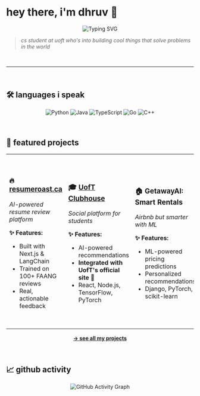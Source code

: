 # hey there, i'm dhruv 👋 

<div align="center">
  <img src="https://readme-typing-svg.demolab.com?font=Fira+Code&pause=1000&color=58A6FF&center=true&vCenter=true&width=435&lines=CS+Student+%40+UofT;Building+Cool+Things;Problem+Solver;Self-directed+Learning" alt="Typing SVG" />
</div>

> *cs student at uoft who's into building cool things that solve problems in the world*

<br>

---

<br>

## 🛠️ languages i speak

<div align="center">
  
![Python](https://img.shields.io/badge/Python-3776AB?style=for-the-badge&logo=python&logoColor=white)
![Java](https://img.shields.io/badge/Java-ED8B00?style=for-the-badge&logo=openjdk&logoColor=white)
![TypeScript](https://img.shields.io/badge/TypeScript-007ACC?style=for-the-badge&logo=typescript&logoColor=white)
![Go](https://img.shields.io/badge/Go-00ADD8?style=for-the-badge&logo=go&logoColor=white)
![C++](https://img.shields.io/badge/C++-00599C?style=for-the-badge&logo=c%2B%2B&logoColor=white)

</div>

<br>

## 🎯 featured projects

<table>
<tr>
<td width="25%">

### 🔥 [resumeroast.ca](https://resumeroast.ca)
*AI-powered resume review platform*

**✨ Features:**
- Built with Next.js & LangChain
- Trained on 100+ FAANG reviews
- Real, actionable feedback

</td>
<td width="25%">

### 🎓 [UofT Clubhouse](https://sop.utoronto.ca/)
*Social platform for students*

**✨ Features:**
- AI-powered recommendations
- **Integrated with UofT's official site** 🎉
- React, Node.js, TensorFlow, PyTorch

</td>
<td width="25%">

### 🏠 GetawayAI: Smart Rentals
*Airbnb but smarter with ML*

**✨ Features:**
- ML-powered pricing predictions
- Personalized recommendations
- Django, PyTorch, scikit-learn

</td>
<td width="25%">

### 🤟 Lindi: Accessibility App
*Real-time sign language translation*

**✨ Features:**
- Connects deaf users with translators
- AI-powered translation
- React Native, AI/ML, Django

</td>
</tr>
</table>

<div align="center">
  
**[→ see all my projects](https://github.com/d-p35?tab=repositories)**

</div>

<br>

## 📈 github activity

<div align="center">
  <img src="https://github-readme-activity-graph.vercel.app/graph?username=d-p35&theme=github-dark&hide_border=true&bg_color=0d1117&color=58a6ff&line=58a6ff&point=c9d1d9&area=true&area_color=58a6ff" alt="GitHub Activity Graph" />
</div>

<br>


